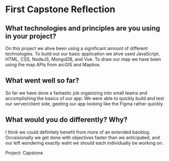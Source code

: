 # First Capstone Reflection

## What technologies and principles are you using in your project?

On this project we ahve been using a significant amount of different technologies. To build out our basic application we ahve used JavaScript, HTML, CSS, NodeJS, MongoDB, and Vue. To draw our map we have been using the map APIs from arcGIS and Mapbox.

## What went well so far?

So far we have done a fantastic job organizing into small teams and accomplishing the basics of our app. We were able to quickly build and test our server/client side, geeting our app looking like the FIgma rather quickly. 

## What would you do differently? Why?

I think we could definitely benefit from more of an extended backlog. Occaisionally we get done with objectives faster than we anticipated, and our left wondering exactly waht we should each individually be working on.

Project: Capstone